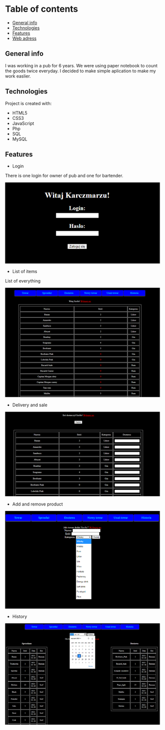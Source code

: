 # Table of contents
* [General info](#general-info)
* [Technologies](#technologies)
* [Features](#Features)
* [Web adress](#web-adress)
## General info
I was working in a pub for 6 years. We were using paper notebook to count the goods twice everyday. I decided to make simple aplication to make my work easlier.

## Technologies
Project is created with:
* HTML5
* CSS3
* JavaScript
* Php
* SQL
* MySQL

## Features

* Login 

There is one login for owner of pub and one for bartender.

![](images/login.png)

* List of items

List of everything 

![](images/towar.png)

* Delivery and sale

![](images/dostawa.png)

* Add and remove product

![](images/dodawanie.png)

* History

![](images/historia.png)



